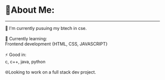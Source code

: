 # 💫About Me:
<hr>
🔭 I'm currently pusuing my btech in cse.
<br>
<br>
🌱 Currently learning:
<br>
Frontend development {HTML, CSS, JAVASCRIPT}
<br>
<br>
⚡ Good in:
<br>
c, c++, java, python
<br>
<br>
🌐Looking to work on a full stack dev project.
